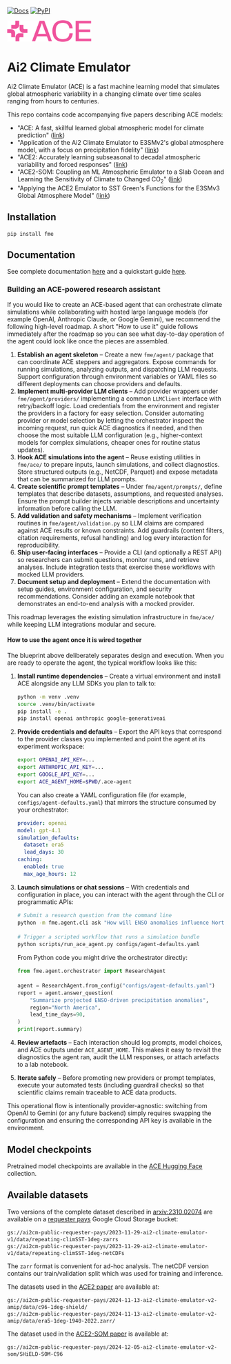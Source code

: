[![Docs](https://readthedocs.org/projects/ai2-climate-emulator/badge/?version=latest)](https://ai2-climate-emulator.readthedocs.io/en/latest/)
[![PyPI](https://img.shields.io/pypi/v/fme.svg)](https://pypi.org/project/fme/)

<img src="ACE-logo.png" alt="Logo for the ACE Project" style="width: auto; height: 50px;">

# Ai2 Climate Emulator

Ai2 Climate Emulator (ACE) is a fast machine learning model that simulates global atmospheric variability in a changing climate over time scales ranging from hours to centuries.

This repo contains code accompanying five papers describing ACE models:
- "ACE: A fast, skillful learned global atmospheric model for climate prediction" ([link](https://arxiv.org/abs/2310.02074))
- "Application of the Ai2 Climate Emulator to E3SMv2's global atmosphere model, with a focus on precipitation fidelity" ([link](https://agupubs.onlinelibrary.wiley.com/doi/full/10.1029/2024JH000136))
- "ACE2: Accurately learning subseasonal to decadal atmospheric variability and forced responses" ([link](https://www.nature.com/articles/s41612-025-01090-0))
- "ACE2-SOM: Coupling an ML Atmospheric Emulator to a Slab Ocean and Learning the Sensitivity of Climate to Changed CO<sub>2</sub>" ([link](https://agupubs.onlinelibrary.wiley.com/doi/full/10.1029/2024JH000575))
- "Applying the ACE2 Emulator to SST Green's Functions for the E3SMv3 Global Atmosphere Model" ([link](https://agupubs.onlinelibrary.wiley.com/doi/full/10.1029/2025JH000774))

## Installation

```
pip install fme
```

## Documentation

See complete documentation [here](https://ai2-climate-emulator.readthedocs.io/en/latest/) and a quickstart guide [here](https://ai2-climate-emulator.readthedocs.io/en/latest/quickstart.html).

### Building an ACE-powered research assistant

If you would like to create an ACE-based agent that can orchestrate climate
simulations while collaborating with hosted large language models (for example
OpenAI, Anthropic Claude, or Google Gemini), we recommend the following
high-level roadmap. A short "How to use it" guide follows immediately after the
roadmap so you can see what day-to-day operation of the agent could look like
once the pieces are assembled.

1. **Establish an agent skeleton** – Create a new `fme/agent/` package that can
   coordinate ACE steppers and aggregators. Expose commands for running
   simulations, analyzing outputs, and dispatching LLM requests. Support
   configuration through environment variables or YAML files so different
   deployments can choose providers and defaults.
2. **Implement multi-provider LLM clients** – Add provider wrappers under
   `fme/agent/providers/` implementing a common `LLMClient` interface with
   retry/backoff logic. Load credentials from the environment and register the
   providers in a factory for easy selection. Consider automating provider or
   model selection by letting the orchestrator inspect the incoming request,
   run quick ACE diagnostics if needed, and then choose the most suitable LLM
   configuration (e.g., higher-context models for complex simulations, cheaper
   ones for routine status updates).
3. **Hook ACE simulations into the agent** – Reuse existing utilities in
   `fme/ace/` to prepare inputs, launch simulations, and collect diagnostics.
   Store structured outputs (e.g., NetCDF, Parquet) and expose metadata that can
   be summarized for LLM prompts.
4. **Create scientific prompt templates** – Under `fme/agent/prompts/`, define
   templates that describe datasets, assumptions, and requested analyses. Ensure
   the prompt builder injects variable descriptions and uncertainty information
   before calling the LLM.
5. **Add validation and safety mechanisms** – Implement verification routines in
   `fme/agent/validation.py` so LLM claims are compared against ACE results or
   known constraints. Add guardrails (content filters, citation requirements,
   refusal handling) and log every interaction for reproducibility.
6. **Ship user-facing interfaces** – Provide a CLI (and optionally a REST API)
   so researchers can submit questions, monitor runs, and retrieve analyses.
   Include integration tests that exercise these workflows with mocked LLM
   providers.
7. **Document setup and deployment** – Extend the documentation with setup
   guides, environment configuration, and security recommendations. Consider
   adding an example notebook that demonstrates an end-to-end analysis with a
   mocked provider.

This roadmap leverages the existing simulation infrastructure in `fme/ace/`
while keeping LLM integrations modular and secure.

#### How to use the agent once it is wired together

The blueprint above deliberately separates design and execution. When you are
ready to operate the agent, the typical workflow looks like this:

1. **Install runtime dependencies** – Create a virtual environment and install
   ACE alongside any LLM SDKs you plan to talk to:

   ```bash
   python -m venv .venv
   source .venv/bin/activate
   pip install -e .
   pip install openai anthropic google-generativeai
   ```

2. **Provide credentials and defaults** – Export the API keys that correspond to
   the provider classes you implemented and point the agent at its experiment
   workspace:

   ```bash
   export OPENAI_API_KEY=...
   export ANTHROPIC_API_KEY=...
   export GOOGLE_API_KEY=...
   export ACE_AGENT_HOME=$PWD/.ace-agent
   ```

   You can also create a YAML configuration file (for example,
   `configs/agent-defaults.yaml`) that mirrors the structure consumed by your
   orchestrator:

   ```yaml
   provider: openai
   model: gpt-4.1
   simulation_defaults:
     dataset: era5
     lead_days: 30
   caching:
     enabled: true
     max_age_hours: 12
   ```

3. **Launch simulations or chat sessions** – With credentials and configuration
   in place, you can interact with the agent through the CLI or programmatic
   APIs:

   ```bash
   # Submit a research question from the command line
   python -m fme.agent.cli ask "How will ENSO anomalies influence North American rainfall in the next 90 days?"

   # Trigger a scripted workflow that runs a simulation bundle
   python scripts/run_ace_agent.py configs/agent-defaults.yaml
   ```

   From Python code you might drive the orchestrator directly:

   ```python
   from fme.agent.orchestrator import ResearchAgent

   agent = ResearchAgent.from_config("configs/agent-defaults.yaml")
   report = agent.answer_question(
       "Summarize projected ENSO-driven precipitation anomalies",
       region="North America",
       lead_time_days=90,
   )
   print(report.summary)
   ```

4. **Review artefacts** – Each interaction should log prompts, model choices,
   and ACE outputs under `ACE_AGENT_HOME`. This makes it easy to revisit the
   diagnostics the agent ran, audit the LLM responses, or attach artefacts to a
   lab notebook.

5. **Iterate safely** – Before promoting new providers or prompt templates,
   execute your automated tests (including guardrail checks) so that scientific
   claims remain traceable to ACE data products.

This operational flow is intentionally provider-agnostic: switching from OpenAI
to Gemini (or any future backend) simply requires swapping the configuration and
ensuring the corresponding API key is available in the environment.

## Model checkpoints

Pretrained model checkpoints are available in the [ACE Hugging Face](https://huggingface.co/collections/allenai/ace-67327d822f0f0d8e0e5e6ca4) collection.

## Available datasets
Two versions of the complete dataset described in [arxiv:2310.02074](https://arxiv.org/abs/2310.02074)
are available on a [requester pays](https://cloud.google.com/storage/docs/requester-pays) Google Cloud Storage bucket:
```
gs://ai2cm-public-requester-pays/2023-11-29-ai2-climate-emulator-v1/data/repeating-climSST-1deg-zarrs
gs://ai2cm-public-requester-pays/2023-11-29-ai2-climate-emulator-v1/data/repeating-climSST-1deg-netCDFs
```
The `zarr` format is convenient for ad-hoc analysis. The netCDF version contains our
train/validation split which was used for training and inference.

The datasets used in the [ACE2 paper](https://arxiv.org/abs/2411.11268) are available at:
```
gs://ai2cm-public-requester-pays/2024-11-13-ai2-climate-emulator-v2-amip/data/c96-1deg-shield/
gs://ai2cm-public-requester-pays/2024-11-13-ai2-climate-emulator-v2-amip/data/era5-1deg-1940-2022.zarr/
```

The dataset used in the [ACE2-SOM paper](https://arxiv.org/abs/2412.04418) is available at:
```
gs://ai2cm-public-requester-pays/2024-12-05-ai2-climate-emulator-v2-som/SHiELD-SOM-C96
```
